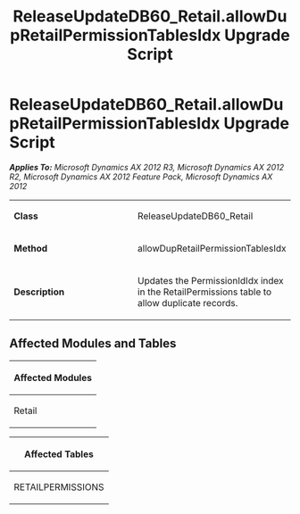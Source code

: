 ﻿---
title: ReleaseUpdateDB60_Retail.allowDupRetailPermissionTablesIdx Upgrade Script
TOCTitle: ReleaseUpdateDB60_Retail.allowDupRetailPermissionTablesIdx Upgrade Script
ms:assetid: 392a921a-f1aa-8333-3e65-a5fadf323ab1
ms:mtpsurl: https://msdn.microsoft.com/en-us/library/JJ685228(v=AX.60)
ms:contentKeyID: 49707680
ms.date: 05/18/2015
mtps_version: v=AX.60
---

# ReleaseUpdateDB60\_Retail.allowDupRetailPermissionTablesIdx Upgrade Script 


_**Applies To:** Microsoft Dynamics AX 2012 R3, Microsoft Dynamics AX 2012 R2, Microsoft Dynamics AX 2012 Feature Pack, Microsoft Dynamics AX 2012_

<table>
<colgroup>
<col style="width: 50%" />
<col style="width: 50%" />
</colgroup>
<tbody>
<tr class="odd">
<td><p><strong>Class</strong></p></td>
<td><p>ReleaseUpdateDB60_Retail</p></td>
</tr>
<tr class="even">
<td><p><strong>Method</strong></p></td>
<td><p>allowDupRetailPermissionTablesIdx</p></td>
</tr>
<tr class="odd">
<td><p><strong>Description</strong></p></td>
<td><p>Updates the PermissionIdIdx index in the RetailPermissions table to allow duplicate records.</p></td>
</tr>
</tbody>
</table>


## Affected Modules and Tables

<table>
<colgroup>
<col style="width: 100%" />
</colgroup>
<thead>
<tr class="header">
<th><p>Affected Modules</p></th>
</tr>
</thead>
<tbody>
<tr class="odd">
<td><p>Retail</p></td>
</tr>
</tbody>
</table>


<table>
<colgroup>
<col style="width: 100%" />
</colgroup>
<thead>
<tr class="header">
<th><p>Affected Tables</p></th>
</tr>
</thead>
<tbody>
<tr class="odd">
<td><p>RETAILPERMISSIONS</p></td>
</tr>
</tbody>
</table>

  


